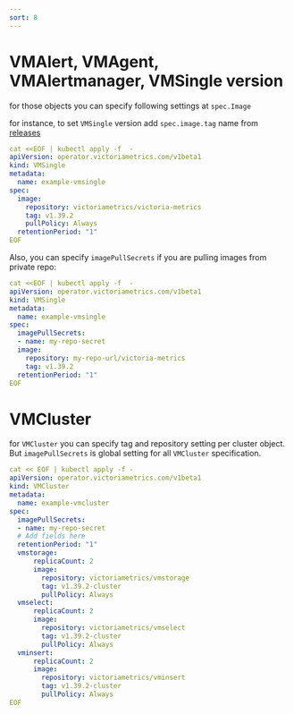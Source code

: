 ```yaml
---
sort: 8
---
```


# VMAlert, VMAgent, VMAlertmanager, VMSingle version


for those objects you can specify following settings at `spec.Image`

for instance, to set `VMSingle` version add `spec.image.tag` name from [releases](https://github.com/VictoriaMetrics/VictoriaMetrics/releases)

```yaml
cat <<EOF | kubectl apply -f  -
apiVersion: operator.victoriametrics.com/v1beta1
kind: VMSingle
metadata:
  name: example-vmsingle
spec:
  image:
    repository: victoriametrics/victoria-metrics
    tag: v1.39.2
    pullPolicy: Always
  retentionPeriod: "1"
EOF
```

Also, you can specify `imagePullSecrets` if you are pulling images from private repo:
```yaml
cat <<EOF | kubectl apply -f  -
apiVersion: operator.victoriametrics.com/v1beta1
kind: VMSingle
metadata:
  name: example-vmsingle
spec:
  imagePullSecrets:
  - name: my-repo-secret
  image:
    repository: my-repo-url/victoria-metrics
    tag: v1.39.2
  retentionPeriod: "1"
EOF
```


# VMCluster

for `VMCluster` you can specify tag and repository setting per cluster object. 
But `imagePullSecrets` is global setting for all `VMCluster` specification.
```yaml
cat << EOF | kubectl apply -f -
apiVersion: operator.victoriametrics.com/v1beta1
kind: VMCluster
metadata:
  name: example-vmcluster
spec:
  imagePullSecrets:
  - name: my-repo-secret
  # Add fields here
  retentionPeriod: "1"
  vmstorage:
      replicaCount: 2
      image:
        repository: victoriametrics/vmstorage
        tag: v1.39.2-cluster
        pullPolicy: Always
  vmselect:
      replicaCount: 2
      image:
        repository: victoriametrics/vmselect
        tag: v1.39.2-cluster
        pullPolicy: Always
  vminsert:
      replicaCount: 2
      image:
        repository: victoriametrics/vminsert
        tag: v1.39.2-cluster
        pullPolicy: Always
EOF
```



